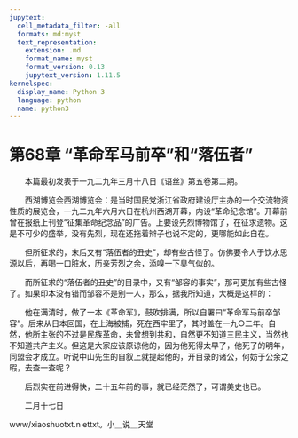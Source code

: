 ```yaml
---
jupytext:
  cell_metadata_filter: -all
  formats: md:myst
  text_representation:
    extension: .md
    format_name: myst
    format_version: 0.13
    jupytext_version: 1.11.5
kernelspec:
  display_name: Python 3
  language: python
  name: python3
---
```

# 第68章  “革命军马前卒”和“落伍者” 

　　本篇最初发表于一九二九年三月十八日《语丝》第五卷第二期。 

　　西湖博览会西湖博览会：是当时国民党浙江省政府建设厅主办的一个交流物资性质的展览会，一九二九年六月六日在杭州西湖开幕，内设“革命纪念馆”。开幕前曾在报纸上刊登“征集革命纪念品”的广告。上要设先烈博物馆了，在征求遗物。这是不可少的盛举，没有先烈，现在还拖着辫子也说不定的，更哪能如此自在。 

　　但所征求的，末后又有“落伍者的丑史”，却有些古怪了。仿佛要令人于饮水思源以后，再喝一口脏水，历亲芳烈之余，添嗅一下臭气似的。 

　　而所征求的“落伍者的丑史”的目录中，又有“邹容的事实”，那可更加有些古怪了。如果印本没有错而邹容不是别一人，那么，据我所知道，大概是这样的： 

　　他在满清时，做了一本《革命军》，鼓吹排满，所以自署曰“革命军马前卒邹容”。后来从日本回国，在上海被捕，死在西牢里了，其时盖在一九○二年。自然，他所主张的不过是民族革命，未曾想到共和，自然更不知道三民主义，当然也不知道共产主义。但这是大家应该原谅他的，因为他死得太早了，他死了的明年，同盟会才成立。听说中山先生的自叙上就提起他的，开目录的诸公，何妨于公余之暇，去查一查呢？ 

　　后烈实在前进得快，二十五年前的事，就已经茫然了，可谓美史也已。 

　　二月十七日 

www/xiaoshuotxt.n ettxt。小＿说＿天堂 

